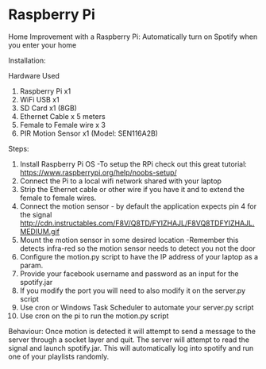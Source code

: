 # Raspberry Pi
Home Improvement with a Raspberry Pi: Automatically turn on Spotify when you enter your home

Installation:

Hardware Used
1. Raspberry Pi x1
2. WiFi USB x1
3. SD Card x1 (8GB)
4. Ethernet Cable x 5 meters
5. Female to Female wire x 3
6. PIR Motion Sensor x1 (Model: SEN116A2B)

Steps:

1. Install Raspberry Pi OS
	-To setup the RPi check out this great tutorial: https://www.raspberrypi.org/help/noobs-setup/
2. Connect the Pi to a local wifi network shared with your laptop
3. Strip the Ethernet cable or other wire if you have it and to extend the female to female wires.
4. Connect the motion sensor - by default the application expects pin 4 for the signal
	http://cdn.instructables.com/F8V/Q8TD/FYIZHAJL/F8VQ8TDFYIZHAJL.MEDIUM.gif
5. Mount the motion sensor in some desired location
	-Remember this detects infra-red so the motion sensor needs to detect you not the door  
6. Configure the motion.py script to have the IP address of your laptop as a param. 
7. Provide your facebook username and password as an input for the spotify.jar
8. If you modify the port you will need to also modify it on the server.py script
9. Use cron or Windows Task Scheduler to automate your server.py script
10. Use cron on the pi to run the motion.py script

Behaviour:
Once motion is detected it will attempt to send a message to the server through a socket layer and quit.
The server will attempt to read the signal and launch spotify.jar. This will automatically log into spotify
and run one of your playlists randomly.

